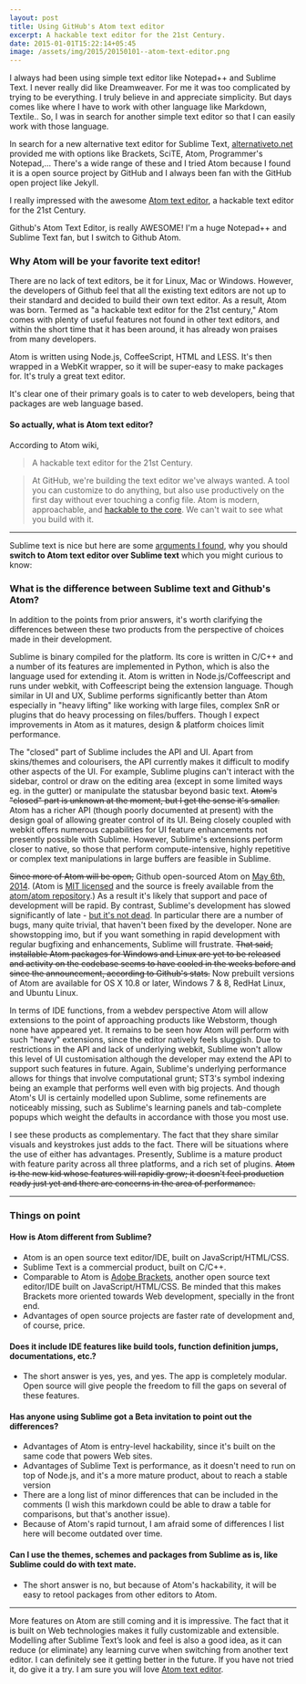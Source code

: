```yaml
---
layout: post
title: Using GitHub's Atom text editor
excerpt: A hackable text editor for the 21st Century.
date: 2015-01-01T15:22:14+05:45
image: /assets/img/2015/20150101--atom-text-editor.png
---
```


I always had been using simple text editor like Notepad++ and Sublime Text. I never really did like Dreamweaver. For me it was too complicated by trying to be everything. I truly believe in and appreciate simplicity. But days comes like where I have to work with other language like Markdown, Textile.. So, I was in search for another simple text editor so that I can easily work with those language.

In search for a new alternative text editor for Sublime Text, [alternativeto.net](http://alternativeto.net/software/sublime-text/) provided me with options like Brackets, SciTE, Atom, Programmer's Notepad,... There's a wide range of these and I tried Atom because I found it is a open source project by GitHub and I always been fan with the GitHub open project like Jekyll.

I really impressed with the awesome [Atom text editor](//atom.io/), a hackable text editor for the 21st Century.

Github's Atom Text Editor, is really AWESOME! I'm a huge Notepad++ and Sublime Text fan, but I switch to Github Atom.

### Why Atom will be your favorite text editor!

There are no lack of text editors, be it for Linux, Mac or Windows. However, the developers of Github feel that all the existing text editors are not up to their standard and decided to build their own text editor. As a result, Atom was born. Termed as "a hackable text editor for the 21st century," Atom comes with plenty of useful features not found in other text editors, and within the short time that it has been around, it has already won praises from many developers.

Atom is written using Node.js, CoffeeScript, HTML and LESS. It's then wrapped in a WebKit wrapper, so it will be super-easy to make packages for. It's truly a great text editor.

It's clear one of their primary goals is to cater to web developers, being that packages are web language based.

#### So actually, what is Atom text editor?

According to Atom wiki,

> A hackable text editor for the 21st Century.

> At GitHub, we're building the text editor we've always wanted. A tool you can customize to do anything, but also use productively on the first day without ever touching a config file. Atom is modern, approachable, and [hackable to the core](//github.com/atom/atom). We can't wait to see what you build with it.

---

Sublime text is nice but
here are some [arguments I found](http://stackoverflow.com/questions/22126078/what-is-the-difference-between-sublime-text-and-githubs-atom), why you should **switch to Atom text editor over Sublime text** which you might curious to know:

### What is the difference between Sublime text and Github's Atom?

In addition to the points from prior answers, it's worth clarifying the differences between these two products from the perspective of choices made in their development.

Sublime is binary compiled for the platform. Its core is written in C/C++ and a number of its features are implemented in Python, which is also the language used for extending it. Atom is written in Node.js/Coffeescript and runs under webkit, with Coffeescript being the extension language. Though similar in UI and UX, Sublime performs significantly better than Atom especially in "heavy lifting" like working with large files, complex SnR or plugins that do heavy processing on files/buffers. Though I expect improvements in Atom as it matures, design & platform choices limit performance.

The "closed" part of Sublime includes the API and UI. Apart from skins/themes and colourisers, the API currently makes it difficult to modify other aspects of the UI. For example, Sublime plugins can't interact with the sidebar, control or draw on the editing area (except in some limited ways eg. in the gutter) or manipulate the statusbar beyond basic text. ~~Atom's "closed" part is unknown at the moment, but I get the sense it's smaller.~~ Atom has a richer API (though poorly documented at present) with the design goal of allowing greater control of its UI. Being closely coupled with webkit offers numerous capabilities for UI feature enhancements not presently possible with Sublime. However, Sublime's extensions perform closer to native, so those that perform compute-intensive, highly repetitive or complex text manipulations in large buffers are feasible in Sublime.

~~Since more of Atom will be open,~~ Github open-sourced Atom on [May 6th, 2014](//github.com/blog/1831-atom-free-and-open-source-for-everyone). (Atom is [MIT licensed](https://raw.githubusercontent.com/atom/atom/master/LICENSE.md) and the source is freely available from the [atom/atom repository](https://github.com/atom/atom).) As a result it's likely that support and pace of development will be rapid. By contrast, Sublime's development has slowed significantly of late - [but it's not dead](http://www.sublimetext.com/forum/viewtopic.php?f=2&t=15477&start=60#p58951). In particular there are a number of bugs, many quite trivial, that haven't been fixed by the developer. None are showstopping imo, but if you want something in rapid development with regular bugfixing and enhancements, Sublime will frustrate. ~~That said, installable Atom packages for Windows and Linux are yet to be released and activity on the codebase seems to have cooled in the weeks before and since the announcement, according to Github's stats.~~ Now prebuilt versions of Atom are available for OS X 10.8 or later, Windows 7 & 8, RedHat Linux, and Ubuntu Linux.

In terms of IDE functions, from a webdev perspective Atom will allow extensions to the point of approaching products like Webstorm, though none have appeared yet. It remains to be seen how Atom will perform with such "heavy" extensions, since the editor natively feels sluggish. Due to restrictions in the API and lack of underlying webkit, Sublime won't allow this level of UI customisation although the developer may extend the API to support such features in future. Again, Sublime's underlying performance allows for things that involve computational grunt; ST3's symbol indexing being an example that performs well even with big projects. And though Atom's UI is certainly modelled upon Sublime, some refinements are noticeably missing, such as Sublime's learning panels and tab-complete popups which weight the defaults in accordance with those you most use.

I see these products as complementary. The fact that they share similar visuals and keystrokes just adds to the fact. There will be situations where the use of either has advantages. Presently, Sublime is a mature product with feature parity across all three platforms, and a rich set of plugins. ~~Atom is the new kid whose features will rapidly grow; it doesn't feel production ready just yet and there are concerns in the area of performance.~~

---

### Things on point

#### How is Atom different from Sublime?

* Atom is an open source text editor/IDE, built on JavaScript/HTML/CSS.
* Sublime Text is a commercial product, built on C/C++.
* Comparable to Atom is [Adobe Brackets](http://brackets.io/), another open source text editor/IDE built on JavaScript/HTML/CSS. Be minded that this makes Brackets more oriented towards Web development, specially in the front end.
* Advantages of open source projects are faster rate of development and, of course, price.

#### Does it include IDE features like build tools, function definition jumps, documentations, etc.?

* The short answer is yes, yes, and yes. The app is completely modular. Open source will give people the freedom to fill the gaps on several of these features.

#### Has anyone using Sublime got a Beta invitation to point out the differences?

* Advantages of Atom is entry-level hackability, since it's built on the same code that powers Web sites.
* Advantages of Sublime Text is performance, as it doesn't need to run on top of Node.js, and it's a more mature product, about to reach a stable version
* There are a long list of minor differences that can be included in the comments (I wish this markdown could be able to draw a table for comparisons, but that's another issue).
* Because of Atom's rapid turnout, I am afraid some of differences I list here will become outdated over time.

#### Can I use the themes, schemes and packages from Sublime as is, like Sublime could do with text mate.

* The short answer is no, but because of Atom's hackability, it will be easy to retool packages from other editors to Atom.

---

More features on Atom are still coming and it is impressive. The fact that it is built on Web technologies makes it fully customizable and extensible. Modelling after Sublime Text’s look and feel is also a good idea, as it can reduce (or eliminate) any learning curve when switching from another text editor. I can definitely see it getting better in the future. If you have not tried it, do give it a try. I am sure you will love [Atom text editor](//atom.io/).

